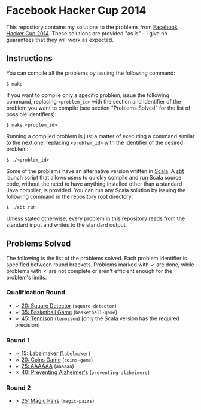 # Facebook Hacker Cup 2014

This repository contains my solutions to the problems from [Facebook Hacker Cup 2014][1]. These solutions are provided "as is" - I give no guarantees that they will work as expected.

## Instructions

You can compile all the problems by issuing the following command:

    $ make

If you want to compile only a specific problem, issue the following command, replacing `<problem_id>` with the section and identifier of the problem you want to compile (see section "Problems Solved" for the list of possible identifiers):

    $ make <problem_id>

Running a compiled problem is just a matter of executing a command similar to the next one, replacing `<problem_id>` with the identifier of the desired problem:

    $ ./<problem_id>

Some of the problems have an alternative version written in [Scala][2]. A [sbt][3] launch script that allows users to quickly compile and run Scala source code, without the need to have anything installed other than a standard Java compiler, is provided. You can run any Scala solution by issuing the following command in the repository root directory:

    $ ./sbt run

Unless stated otherwise, every problem in this repository reads from the standard input and writes to the standard output.

## Problems Solved

The following is the list of the problems solved. Each problem identifier is specified between round brackets. Problems marked with ✓ are done, while problems with ✗ are not complete or aren't efficient enough for the problem's limits.

### Qualification Round

* ✓ [20: Square Detector][qual1] (`square-detector`)
* ✓ [35: Basketball Game][qual2] (`basketball-game`)
* ✓ [45: Tennison][qual3] (`tennison`) [only the Scala version has the required precision]

### Round 1

* ✓ [15: Labelmaker][round11] (`labelmaker`)
* ✗ [20: Coins Game][round12] (`coins-game`)
* ✓ [25: AAAAAA][round13] (`aaaaaa`)
* ✗ [40: Preventing Alzheimer's][round14] (`preventing-alzheimers`)

### Round 2

* ✗ [25: Magic Pairs][round21] (`magic-pairs`)

[1]: https://www.facebook.com/hackercup
[2]: http://www.scala-lang.org
[3]: http://www.scala-sbt.org
[qual1]: https://www.facebook.com/hackercup/problems.php?pid=318555664954399&round=598486203541358
[qual2]: https://www.facebook.com/hackercup/problems.php?pid=740733162607577&round=598486203541358
[qual3]: https://www.facebook.com/hackercup/problems.php?pid=373965339404375&round=598486203541358
[round11]: https://www.facebook.com/hackercup/problems.php?pid=637270059647812&round=1437956993099239
[round12]: https://www.facebook.com/hackercup/problems.php?pid=105395349584705&round=1437956993099239
[round13]: https://www.facebook.com/hackercup/problems.php?pid=184326661771870&round=1437956993099239
[round14]: https://www.facebook.com/hackercup/problems.php?pid=1420024724897316&round=1437956993099239
[round21]: https://www.facebook.com/hackercup/problems.php?pid=620734011349888&round=544142832342014
